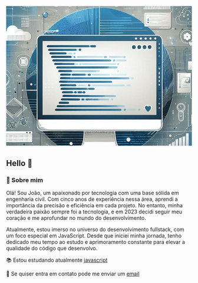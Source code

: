 ## ![](./img.1.jpg.png)

## Hello 👋

### 📍 Sobre mim

Olá! Sou João, um apaixonado por tecnologia com uma base sólida em engenharia civil. Com cinco anos de experiência nessa área, aprendi a importância da precisão e eficiência em cada projeto. No entanto, minha verdadeira paixão sempre foi a tecnologia, e em 2023 decidi seguir meu coração e me aprofundar no mundo do desenvolvimento.

Atualmente, estou imerso no universo do desenvolvimento fullstack, com um foco especial em JavaScript. Desde que iniciei minha jornada, tenho dedicado meu tempo ao estudo e aprimoramento constante para elevar a qualidade do código que desenvolvo.

📚 Estou estudando atualmente [javascript](https://www.javascript.com/) 

📧 Se quiser entra em contato pode me enviar um [email](mailto:jo.mfarina@gmail.com)





<!--
**Joao-Farina/Joao-Farina** is a ✨ _special_ ✨ repository because its `README.md` (this file) appears on your GitHub profile.

Here are some ideas to get you started:

- 🔭 I’m currently working on ...
- 🌱 I’m currently learning ...
- 👯 I’m looking to collaborate on ...
- 🤔 I’m looking for help with ...
- 💬 Ask me about ...
- 📫 How to reach me: ...
- 😄 Pronouns: ...
- ⚡ Fun fact: ...
-->
